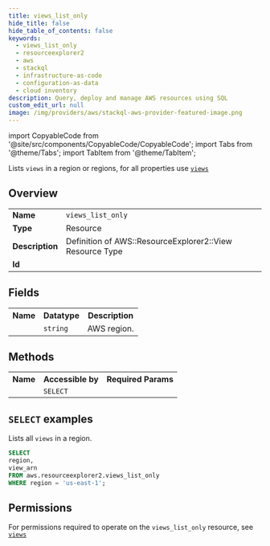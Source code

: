 ```yaml
---
title: views_list_only
hide_title: false
hide_table_of_contents: false
keywords:
  - views_list_only
  - resourceexplorer2
  - aws
  - stackql
  - infrastructure-as-code
  - configuration-as-data
  - cloud inventory
description: Query, deploy and manage AWS resources using SQL
custom_edit_url: null
image: /img/providers/aws/stackql-aws-provider-featured-image.png
---
```


import CopyableCode from '@site/src/components/CopyableCode/CopyableCode';
import Tabs from '@theme/Tabs';
import TabItem from '@theme/TabItem';

Lists <code>views</code> in a region or regions, for all properties use <a href="/providers/aws/serviceName/views/"><code>views</code></a>

## Overview
<table><tbody>
<tr><td><b>Name</b></td><td><code>views_list_only</code></td></tr>
<tr><td><b>Type</b></td><td>Resource</td></tr>
<tr><td><b>Description</b></td><td>Definition of AWS::ResourceExplorer2::View Resource Type</td></tr>
<tr><td><b>Id</b></td><td><CopyableCode code="aws.resourceexplorer2.views_list_only" /></td></tr>
</tbody></table>

## Fields
<table><tbody><tr><th>Name</th><th>Datatype</th><th>Description</th></tr><tr><td><CopyableCode code="region" /></td><td><code>string</code></td><td>AWS region.</td></tr>
</tbody></table>

## Methods

<table><tbody>
  <tr>
    <th>Name</th>
    <th>Accessible by</th>
    <th>Required Params</th>
  </tr>
  <tr>
    <td><CopyableCode code="list_resources" /></td>
    <td><code>SELECT</code></td>
    <td><CopyableCode code="region" /></td>
  </tr>
</tbody></table>

## `SELECT` examples
Lists all <code>views</code> in a region.
```sql
SELECT
region,
view_arn
FROM aws.resourceexplorer2.views_list_only
WHERE region = 'us-east-1';
```


## Permissions

For permissions required to operate on the <code>views_list_only</code> resource, see <a href="/providers/aws/resourceexplorer2/views/#permissions"><code>views</code></a>

